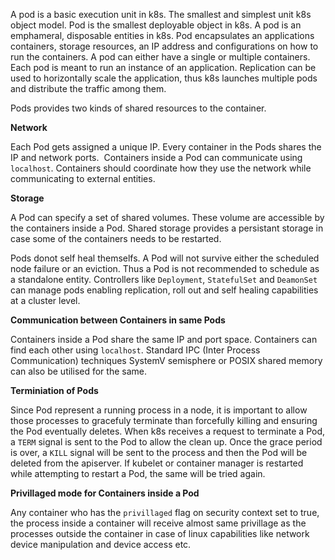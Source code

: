 A pod is a basic execution unit in k8s. The smallest and simplest unit k8s object model. Pod is the smallest deployable object in k8s. A pod is an emphameral, disposable entities in k8s. Pod encapsulates an applications containers, storage resources, an IP address and configurations on how to run the containers. A pod can either have a single or multiple containers. Each pod is meant to run an instance of an application. Replication can be used to horizontally scale the application, thus k8s launches multiple pods and distribute the traffic among them.

Pods provides two kinds of shared resources to the container.

**Network**

Each Pod gets assigned a unique IP. Every container in the Pods shares the IP and network ports.  Containers inside a Pod can communicate using `localhost`. Containers should coordinate how they use the network while communicating to external entities.

**Storage**

A Pod can specify a set of shared volumes. These volume are accessible by the containers inside a Pod. Shared storage provides a persistant storage in case some of the containers needs to be restarted.

Pods donot self heal themselfs. A Pod will not survive either the scheduled node failure or an eviction. Thus a Pod is not recommended to schedule as a standalone entity. Controllers like `Deployment`, `StatefulSet` and `DeamonSet` can manage pods enabling replication, roll out and self healing capabilities at a cluster level.

**Communication between Containers in same Pods**

Containers inside a Pod share the same IP and port space. Containers can find each other using `localhost`. Standard IPC (Inter Process Communication) techniques SystemV semisphere or POSIX shared memory can also be utilised for the same.

**Terminiation of Pods**

Since Pod represent a running process in a node, it is important to allow those processes to gracefuly terminate than forcefully killing and ensuring the Pod eventually deletes. When k8s receives a request to terminate a Pod, a `TERM` signal is sent to the Pod to allow the clean up. Once the grace period is over, a `KILL` signal will be sent to the process and then the Pod will be deleted from the apiserver. If kubelet or container manager is restarted while attempting to restart a Pod, the same will be tried again.

**Privillaged mode for Containers inside a Pod**

Any container who has the `privillaged` flag on security context set to true, the process inside a container will receive almost same privillage as the processes outside the container in case of linux capabilities like network device manipulation and device access etc.